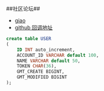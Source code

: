 ##社区论坛##
- [giao](https://baidu.com)
- [github 回调地址](http://localhost:8887/callback)


```sql
create table USER
(
	ID INT auto_increment,
	ACCOUNT_ID VARCHAR default 100,
	NAME VARCHAR default 50,
	TOKEN CHAR(36),
	GMT_CREATE BIGINT,
	GMT_MODIFIED BIGINT
);


```
